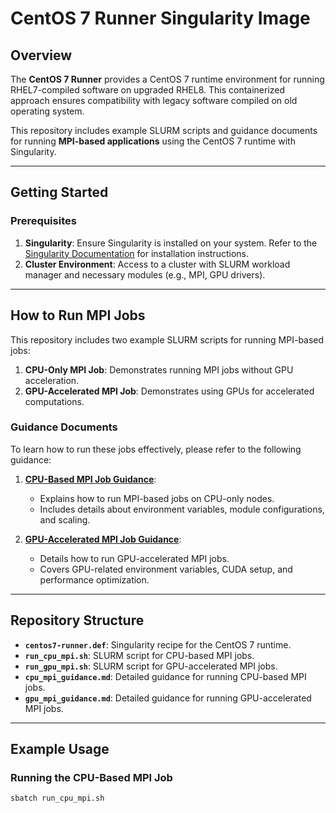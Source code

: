 # CentOS 7 Runner Singularity Image

## Overview
The **CentOS 7 Runner** provides a CentOS 7 runtime environment for running RHEL7-compiled software on upgraded RHEL8. This containerized approach ensures compatibility with legacy software compiled on old operating system.

This repository includes example SLURM scripts and guidance documents for running **MPI-based applications** using the CentOS 7 runtime with Singularity.

---

## Getting Started

### Prerequisites
1. **Singularity**: Ensure Singularity is installed on your system. Refer to the [Singularity Documentation](https://sylabs.io/guides/) for installation instructions.
2. **Cluster Environment**: Access to a cluster with SLURM workload manager and necessary modules (e.g., MPI, GPU drivers).

---

## How to Run MPI Jobs

This repository includes two example SLURM scripts for running MPI-based jobs:
1. **CPU-Only MPI Job**: Demonstrates running MPI jobs without GPU acceleration.
2. **GPU-Accelerated MPI Job**: Demonstrates using GPUs for accelerated computations.

### Guidance Documents

To learn how to run these jobs effectively, please refer to the following guidance:
1. **[CPU-Based MPI Job Guidance](cpu_mpi_guidance.md)**:
   - Explains how to run MPI-based jobs on CPU-only nodes.
   - Includes details about environment variables, module configurations, and scaling.

2. **[GPU-Accelerated MPI Job Guidance](gpu_mpi_guidance.md)**:
   - Details how to run GPU-accelerated MPI jobs.
   - Covers GPU-related environment variables, CUDA setup, and performance optimization.

---

## Repository Structure

- **`centos7-runner.def`**: Singularity recipe for the CentOS 7 runtime.
- **`run_cpu_mpi.sh`**: SLURM script for CPU-based MPI jobs.
- **`run_gpu_mpi.sh`**: SLURM script for GPU-accelerated MPI jobs.
- **`cpu_mpi_guidance.md`**: Detailed guidance for running CPU-based MPI jobs.
- **`gpu_mpi_guidance.md`**: Detailed guidance for running GPU-accelerated MPI jobs.

---

## Example Usage

### Running the CPU-Based MPI Job
```bash
sbatch run_cpu_mpi.sh
